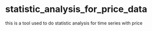 # statistic_analysis_for_price_data
this is a tool used to do statistic analysis for time series with price
